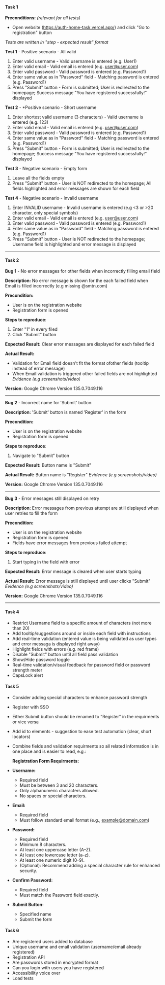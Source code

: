 #### Task 1

**Preconditions:** *(relevant for all tests)*
- Open website (https://auth-home-task.vercel.app/) and click "Go to registration" button

*Tests are written in "step - expected result" format*

**Test 1** - Positive scenario - All valid
1. Enter valid username - Valid username is entered (e.g. User1)
2. Enter valid email - Valid email is entered (e.g. user@user.com)
3. Enter valid password - Valid password is entered (e.g. Password1)
4. Enter same value as in "Password" field - Matching password is entered (e.g. Password1)
5. Press "Submit" button - Form is submitted; User is redirected to the homepage; Success message "You have registered successfully!" displayed

**Test 2** - *Positive scenario - Short username
1. Enter shortest valid username (3 characters) - Valid username is entered (e.g. 123)
2. Enter valid email - Valid email is entered (e.g. user@user.com)
3. Enter valid password - Valid password is entered (e.g. Password1)
4. Enter same value as in "Password" field - Matching password is entered (e.g. Password1)
5. Press "Submit" button - Form is submitted; User is redirected to the homepage; Success message "You have registered successfully!" displayed

**Test 3** - Negative scenario - Empty form
1. Leave all the fields empty
2. Press "Submit" button - User is NOT redirected to the homepage; All fields highlighted and error messages are shown for each field 

**Test 4** - Negative scenario - Invalid username
1. Enter INVALID username - Invalid username is entered (e.g <3 or >20 character, only special symbols)
2. Enter valid email - Valid email is entered (e.g. user@user.com)
3. Enter valid password - Valid password is entered (e.g. Password1)
4. Enter same value as in "Password" field - Matching password is entered (e.g. Password1)
5. Press "Submit" button - User is NOT redirected to the homepage; Username field is highlighted and error message is displayed
________________

#### Task 2

**Bug 1** - No error messages for other fields when incorrectly filling email field

**Description:** No error message is shown for the each failed field when Email is filled incorrectly (e.g missing @smtn.com)

**Precondition:**
- User is on the registration website
- Registration form is opened

**Steps to reproduce:**
1. Enter "1" in every filed
2. Click "Submit" button

**Expected Result:** Clear error messages are displayed for each failed field

**Actual Result:** 
- Validation for Email field doesn't fit the format ofother fields (tooltip instead of error message)
- When Email validation is triggered other failed fields are not highlighted 
*Evidence (e.g screenshots/video)*

**Version:** Google Chrome Version 135.0.7049.116
_____________________

**Bug 2** - Incorrect name for 'Submit' button

**Description:** 'Submit' button is named 'Register' in the form

**Precondition:**
- User is on the registration website
- Registration form is opened

**Steps to reproduce:**
1. Navigate to "Submit" button
 
**Expected Result:** Button name is "Submit"

**Actual Result:** Button name is "Register"
*Evidence (e.g screenshots/video)*

**Version:** Google Chrome Version 135.0.7049.116
_____________

**Bug 3** - Error messages still displayed on retry

**Description:** Error messages from previous attempt are still displayed when user retries to fill the form

**Precondition:**
- User is on the registration website
- Registration form is opened
- Fields have error messages from previous failed attempt
  
**Steps to reproduce:**
1. Start typing in the field with error
 
**Expected Result:** Error message is cleared when user starts typing

**Actual Result:** Error message is still displayed until user clicks "Submit"
*Evidence (e.g screenshots/video)*

**Version:** Google Chrome Version 135.0.7049.116
_____________

#### Task 4

- Restrict Username field to a specific amount of characters (not more than 20)
- Add tooltip/suggestions around or inside each field with instructions
- Add real-time validation (entered value is being validated as user types and error messaga is displayed right away)
- Highlight fields with errors (e.g. red frame)
- Disable "Submit" button until all field pass validation
- Show/Hide password toggle
- Real-time validation/visual feedback for password field or password strength meter
- CapsLock alert

#### Task 5

- Consider adding special characters to enhance password strength
- Register with SSO
- Either Submit button should be renamed to "Register" in the requirments or vice versa
- Add id to elements - suggestion to ease test automation (clear, short locators)
- Combine fields and validation requirments so all related information is in one place and is easier to read, e.g.:
  
  **Registration Form Requirments:**

- **Username:**
  - Required field
  - Must be between 3 and 20 characters.
  - Only alphanumeric characters allowed.
  - No spaces or special characters.

- **Email:**
  - Required field
  - Must follow standard email format (e.g., example@domain.com)

- **Password:**
  - Required field
  - Minimum 8 characters.
  - At least one uppercase letter (A–Z).
  - At least one lowercase letter (a–z).
  - At least one numeric digit (0–9).
  - (Optional): Recommend adding a special character rule for enhanced security.

- **Confirm Password:**
  - Required field
  - Must match the Password field exactly.
 
- **Submit Button:**
  - Specified name
  - Submit the form


#### Task 6
- Are registered users added to database
- Unique username and email validation (username/email already registered)
- Registration API
- Are passwords stored in encrypted format
- Can you login with users you have registered
- Accessibility voice over
- Load tests
